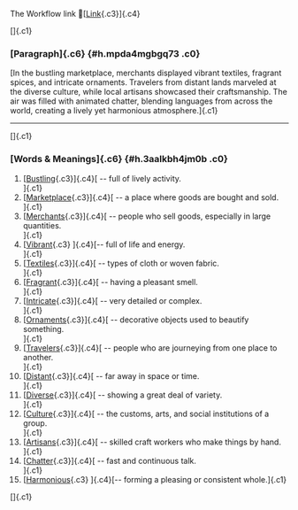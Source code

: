 The Workflow link
👏[[Link](https://www.google.com/url?q=http://www.google.com&sa=D&source=editors&ust=1756653468668254&usg=AOvVaw3Y8OUL1BSVhEOGBcyeoFpD){.c3}]{.c4}

[]{.c1}

### [Paragraph]{.c6} {#h.mpda4mgbgq73 .c0}

[In the bustling marketplace, merchants displayed vibrant textiles,
fragrant spices, and intricate ornaments. Travelers from distant lands
marveled at the diverse culture, while local artisans showcased their
craftsmanship. The air was filled with animated chatter, blending
languages from across the world, creating a lively yet harmonious
atmosphere.]{.c1}

------------------------------------------------------------------------

[]{.c1}

### [Words & Meanings]{.c6} {#h.3aalkbh4jm0b .c0}

1.  [[Bustling](https://www.google.com/url?q=http://www.google.com&sa=D&source=editors&ust=1756653468670018&usg=AOvVaw1NRq5PVE-QmMsBvs-KEWKc){.c3}]{.c4}[ --
    full of lively activity.\
    ]{.c1}
2.  [[Marketplace](https://www.google.com/url?q=http://www.google.com&sa=D&source=editors&ust=1756653468670341&usg=AOvVaw3Y1Rdn9zqWI5lcBRYdFMUG){.c3}]{.c4}[ --
    a place where goods are bought and sold.\
    ]{.c1}
3.  [[Merchants](https://www.google.com/url?q=http://www.google.com&sa=D&source=editors&ust=1756653468670647&usg=AOvVaw1WF_nvsXy8VOpPXJFwn6hc){.c3}]{.c4}[ --
    people who sell goods, especially in large quantities.\
    ]{.c1}
4.  [[Vibrant](https://www.google.com/url?q=http://www.google.com&sa=D&source=editors&ust=1756653468670988&usg=AOvVaw2-g46b8oHxHyCo-B_2qKnP){.c3}
    ]{.c4}[-- full of life and energy.\
    ]{.c1}
5.  [[Textiles](https://www.google.com/url?q=http://www.google.com&sa=D&source=editors&ust=1756653468671302&usg=AOvVaw0nustMEgbCEORSbNhEiT2s){.c3}]{.c4}[ --
    types of cloth or woven fabric.\
    ]{.c1}
6.  [[Fragrant](https://www.google.com/url?q=http://www.google.com&sa=D&source=editors&ust=1756653468671628&usg=AOvVaw0_DYxXKYUbr5eA8oADugOV){.c3}]{.c4}[ --
    having a pleasant smell.\
    ]{.c1}
7.  [[Intricate](https://www.google.com/url?q=http://www.google.com&sa=D&source=editors&ust=1756653468671899&usg=AOvVaw2v5eiloc3FUUI2cTtShCyv){.c3}]{.c4}[ --
    very detailed or complex.\
    ]{.c1}
8.  [[Ornaments](https://www.google.com/url?q=http://www.google.com&sa=D&source=editors&ust=1756653468672163&usg=AOvVaw15dBTLXyOIcVSkRNkZLtpK){.c3}]{.c4}[ --
    decorative objects used to beautify something.\
    ]{.c1}
9.  [[Travelers](https://www.google.com/url?q=http://www.google.com&sa=D&source=editors&ust=1756653468672510&usg=AOvVaw29ILeWYwuKR-2oP-yqG6G6){.c3}]{.c4}[ --
    people who are journeying from one place to another.\
    ]{.c1}
10. [[Distant](https://www.google.com/url?q=http://www.google.com&sa=D&source=editors&ust=1756653468672782&usg=AOvVaw1AYGSDxIXSW_nrOf4i_lBt){.c3}]{.c4}[ --
    far away in space or time.\
    ]{.c1}
11. [[Diverse](https://www.google.com/url?q=http://www.google.com&sa=D&source=editors&ust=1756653468673012&usg=AOvVaw1rdqhK0mz9ta9QPK2KjWje){.c3}]{.c4}[ --
    showing a great deal of variety.\
    ]{.c1}
12. [[Culture](https://www.google.com/url?q=http://www.google.com&sa=D&source=editors&ust=1756653468673289&usg=AOvVaw2C1Ym-rWO6PpmmFvLvBFxq){.c3}]{.c4}[ --
    the customs, arts, and social institutions of a group.\
    ]{.c1}
13. [[Artisans](https://www.google.com/url?q=http://www.google.com&sa=D&source=editors&ust=1756653468673622&usg=AOvVaw00tNOeilYbX7nW35EMsOSj){.c3}]{.c4}[ --
    skilled craft workers who make things by hand.\
    ]{.c1}
14. [[Chatter](https://www.google.com/url?q=http://www.google.com&sa=D&source=editors&ust=1756653468674000&usg=AOvVaw38tzlUSkS9-jtaqfNuriwe){.c3}]{.c4}[ --
    fast and continuous talk.\
    ]{.c1}
15. [[Harmonious](https://www.google.com/url?q=http://www.google.com&sa=D&source=editors&ust=1756653468674262&usg=AOvVaw2Z8TPo1JNODEjMcnfhpSJ2){.c3}
    ]{.c4}[-- forming a pleasing or consistent whole.]{.c1}

[]{.c1}
